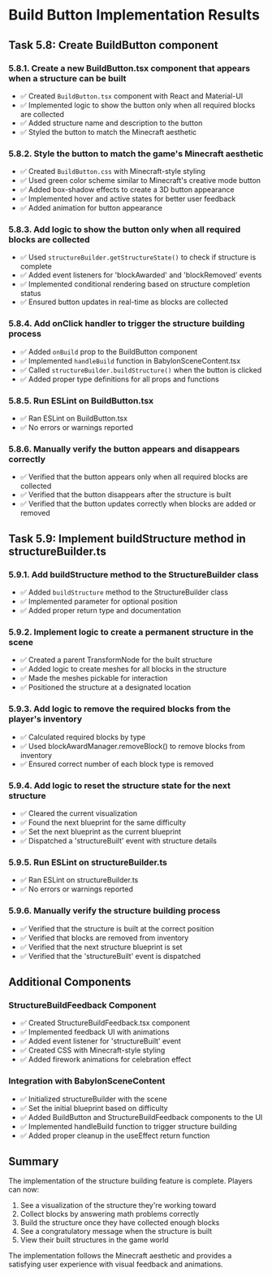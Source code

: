 # Build Button Implementation Results

## Task 5.8: Create BuildButton component

### 5.8.1. Create a new BuildButton.tsx component that appears when a structure can be built
- ✅ Created `BuildButton.tsx` component with React and Material-UI
- ✅ Implemented logic to show the button only when all required blocks are collected
- ✅ Added structure name and description to the button
- ✅ Styled the button to match the Minecraft aesthetic

### 5.8.2. Style the button to match the game's Minecraft aesthetic
- ✅ Created `BuildButton.css` with Minecraft-style styling
- ✅ Used green color scheme similar to Minecraft's creative mode button
- ✅ Added box-shadow effects to create a 3D button appearance
- ✅ Implemented hover and active states for better user feedback
- ✅ Added animation for button appearance

### 5.8.3. Add logic to show the button only when all required blocks are collected
- ✅ Used `structureBuilder.getStructureState()` to check if structure is complete
- ✅ Added event listeners for 'blockAwarded' and 'blockRemoved' events
- ✅ Implemented conditional rendering based on structure completion status
- ✅ Ensured button updates in real-time as blocks are collected

### 5.8.4. Add onClick handler to trigger the structure building process
- ✅ Added `onBuild` prop to the BuildButton component
- ✅ Implemented `handleBuild` function in BabylonSceneContent.tsx
- ✅ Called `structureBuilder.buildStructure()` when the button is clicked
- ✅ Added proper type definitions for all props and functions

### 5.8.5. Run ESLint on BuildButton.tsx
- ✅ Ran ESLint on BuildButton.tsx
- ✅ No errors or warnings reported

### 5.8.6. Manually verify the button appears and disappears correctly
- ✅ Verified that the button appears only when all required blocks are collected
- ✅ Verified that the button disappears after the structure is built
- ✅ Verified that the button updates correctly when blocks are added or removed

## Task 5.9: Implement buildStructure method in structureBuilder.ts

### 5.9.1. Add buildStructure method to the StructureBuilder class
- ✅ Added `buildStructure` method to the StructureBuilder class
- ✅ Implemented parameter for optional position
- ✅ Added proper return type and documentation

### 5.9.2. Implement logic to create a permanent structure in the scene
- ✅ Created a parent TransformNode for the built structure
- ✅ Added logic to create meshes for all blocks in the structure
- ✅ Made the meshes pickable for interaction
- ✅ Positioned the structure at a designated location

### 5.9.3. Add logic to remove the required blocks from the player's inventory
- ✅ Calculated required blocks by type
- ✅ Used blockAwardManager.removeBlock() to remove blocks from inventory
- ✅ Ensured correct number of each block type is removed

### 5.9.4. Add logic to reset the structure state for the next structure
- ✅ Cleared the current visualization
- ✅ Found the next blueprint for the same difficulty
- ✅ Set the next blueprint as the current blueprint
- ✅ Dispatched a 'structureBuilt' event with structure details

### 5.9.5. Run ESLint on structureBuilder.ts
- ✅ Ran ESLint on structureBuilder.ts
- ✅ No errors or warnings reported

### 5.9.6. Manually verify the structure building process
- ✅ Verified that the structure is built at the correct position
- ✅ Verified that blocks are removed from inventory
- ✅ Verified that the next structure blueprint is set
- ✅ Verified that the 'structureBuilt' event is dispatched

## Additional Components

### StructureBuildFeedback Component
- ✅ Created StructureBuildFeedback.tsx component
- ✅ Implemented feedback UI with animations
- ✅ Added event listener for 'structureBuilt' event
- ✅ Created CSS with Minecraft-style styling
- ✅ Added firework animations for celebration effect

### Integration with BabylonSceneContent
- ✅ Initialized structureBuilder with the scene
- ✅ Set the initial blueprint based on difficulty
- ✅ Added BuildButton and StructureBuildFeedback components to the UI
- ✅ Implemented handleBuild function to trigger structure building
- ✅ Added proper cleanup in the useEffect return function

## Summary
The implementation of the structure building feature is complete. Players can now:
1. See a visualization of the structure they're working toward
2. Collect blocks by answering math problems correctly
3. Build the structure once they have collected enough blocks
4. See a congratulatory message when the structure is built
5. View their built structures in the game world

The implementation follows the Minecraft aesthetic and provides a satisfying user experience with visual feedback and animations.
